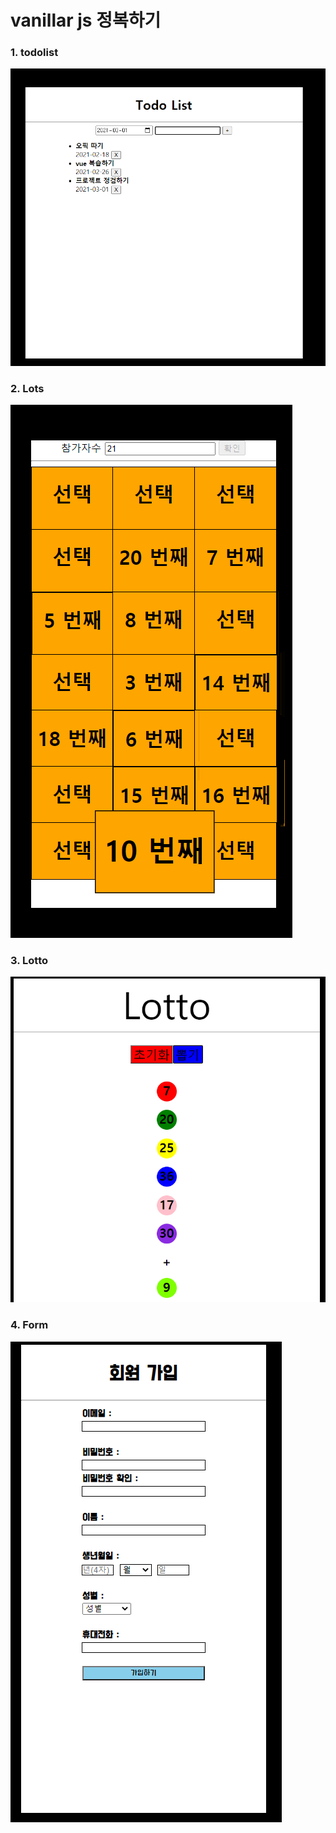 # vanillar js 정복하기



### 1. todolist

![](./asset/1_todolist.png)





### 2. Lots



![](./asset/2_lots.png)



### 3. Lotto

![](./asset/3_lotto.png)





### 4. Form



![](./asset/4_form.png)